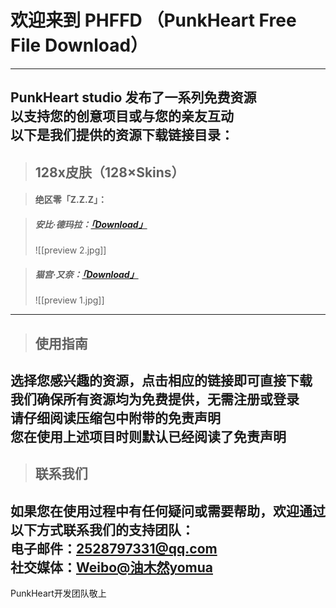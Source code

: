 
# 欢迎来到 PHFFD （PunkHeart Free File Download）  
---  
PunkHeart studio 发布了一系列免费资源  
以支持您的创意项目或与您的亲友互动  
以下是我们提供的资源下载链接目录：  
---  

> ## 128x皮肤（128×Skins）

> #### 绝区零「Z.Z.Z」：  

> ##### 安比·德玛拉：[「Download」](http://alist.39network.cc/d/yomua/Minecraft%20FREE%20Skins/%E7%BB%9D%E5%8C%BA%E9%9B%B6%E3%80%8CZ.Z.Z%E3%80%8D/%E5%AE%89%E6%AF%94%C2%B7%E5%BE%B7%E7%8E%9B%E6%8B%89.zip?sign=pNFp36HBPHaoizhVDPFDsHKSPGdQLr8RWYHMyf3qzuM=:0)  
> 
> ![[preview 2.jpg]]
  
> ##### 猫宫·又奈：[「Download」](http://alist.39network.cc/d/yomua/Minecraft%20FREE%20Skins/绝区零「Z.Z.Z」/猫宫·又奈.zip?sign=RBmC2nm9e8EaRgHc24_rtrb8ILxlU8aZoYOaismjnvs=:0)  
>
> ![[preview 1.jpg]]

--- 
> ## 使用指南  
选择您感兴趣的资源，点击相应的链接即可直接下载    
我们确保所有资源均为免费提供，无需注册或登录    
请仔细阅读压缩包中附带的免责声明    
您在使用上述项目时则默认已经阅读了免责声明    
---  

> ## 联系我们  
如果您在使用过程中有任何疑问或需要帮助，欢迎通过以下方式联系我们的支持团队：  
电子邮件：2528797331@qq.com  
社交媒体：[Weibo@油木然yomua](https://weibo.com/u/7477374871)  
---  

PunkHeart开发团队敬上
